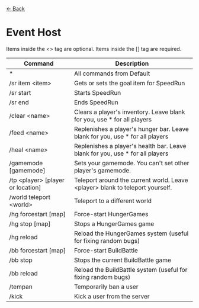 [← Back](https://github.com/MCUniDev/NetworkPermissionsWiki/tree/main/README.md)

# Event Host
Items inside the &lt;&gt; tag are optional. Items inside the [] tag are required.

| Command | Description |
| --- | ---
| * | All commands from Default |
| /sr item &lt;item&gt; | Gets or sets the goal item for SpeedRun |
  | /sr start | Starts SpeedRun |
  | /sr end | Ends SpeedRun |
  | /clear &lt;name&gt; | Clears a player's inventory. Leave blank for you, use * for all players |
  | /feed &lt;name&gt; | Replenishes a player's hunger bar. Leave blank for you, use * for all players |
  | /heal &lt;name&gt; | Replenishes a player's health bar. Leave blank for you, use * for all players |
  | /gamemode [gamemode] | Sets your gamemode. You can't set other player's gamemode. |
  | /tp &lt;player&gt; [player or location] | Teleport around the current world. Leave &lt;player&gt; blank to teleport yourself. |
  | /world teleport &lt;world&gt; | Teleport to a different world |
  | /hg forcestart [map] | Force-start HungerGames |
  | /hg stop [map] | Stops a HungerGames game |
  | /hg reload | Reload the HungerGames system (useful for fixing random bugs) |
  | /bb forcestart [map] | Force-start BuildBattle |
  | /bb stop | Stops the current BuildBattle game |
  | /bb reload | Reload the BuildBattle system (useful for fixing random bugs) |
| /tempan | Temporarily ban a user |
| /kick | Kick a user from the server |
